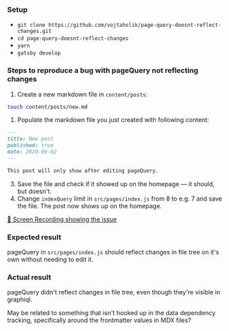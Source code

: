### Setup
* `git clone https://github.com/vojtaholik/page-query-doesnt-reflect-changes.git`
* `cd page-query-doesnt-reflect-changes`
* `yarn`
* `gatsby develop`

### Steps to reproduce a bug with pageQuery not reflecting changes

1. Create a new markdown file in `content/posts`:

```bash
touch content/posts/new.md
```

1. Populate the markdown file you just created with following content: 

```md
---
title: New post
published: true
date: 2020-06-02
---

This post will only show after editing pageQuery.
```

3. Save the file and check if it showed up on the homepage — it should, but doesn't.
4. Change `indexQuery` limit in `src/pages/index.js` from 8 to e.g. 7 and save the file. The post now shows up on the homepage.

[🎥 Screen Recording showing the issue](https://share.getcloudapp.com/X6uoxOKG)

### Expected result

pageQuery in `src/pages/index.js` should reflect changes in file tree on it's own without needing to edit it.

### Actual result

pageQuery didn't reflect changes in file tree, even though they're visible in graphiql. 

May be related to something that isn't hooked up in the data dependency tracking, specifically around the frontmatter values in MDX files?